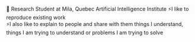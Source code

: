 <!--### Hi there 👋-->

<!--
**Tikquuss/Tikquuss** is a ✨ _special_ ✨ repository because its `README.md` (this file) appears on your GitHub profile.

Here are some ideas to get you started:

- 🔭 I’m currently working on ...
- 🌱 I’m currently learning ...
- 👯 I’m looking to collaborate on ...
- 🤔 I’m looking for help with ...
- 💬 Ask me about ...
- 📫 How to reach me: ...
- 😄 Pronouns: ...
- ⚡ Fun fact: ...
-->

🔭 Research Student at Mila, Quebec Artificial Intelligence Institute 
⚡I like to reproduce existing work  
⚡I also like to explain to people and share with them things I understand, things I am trying to understand or problems I am trying to solve

<!--
- Focus areas: attention mechanism, transform-based models, neural language modeling and neural machine translation, multimodal and mutitask learning, meta learning and curriculum learning, automatic speech recognition and speech synthesis.
- Also : computer vision, reinforcement learning, graph neural network, systemic generalization, federated learning, robustness in machine learning ...
- I use pytorch by default, and tensorflow if the project constraints require it.
- I'm interested in philosophy (I'm a stoic, in the sense of Marcus Aurelius) and physics (theoretical, especially quantum physics, gravitation theory and cosmology)
- I do body building, muay thai (Thailang boxing) and MMA (Mixed martial arts) ⚡.
- If you have an interesting book to recommend, don't hesitate.

https://tikquuss.github.io/
-->
